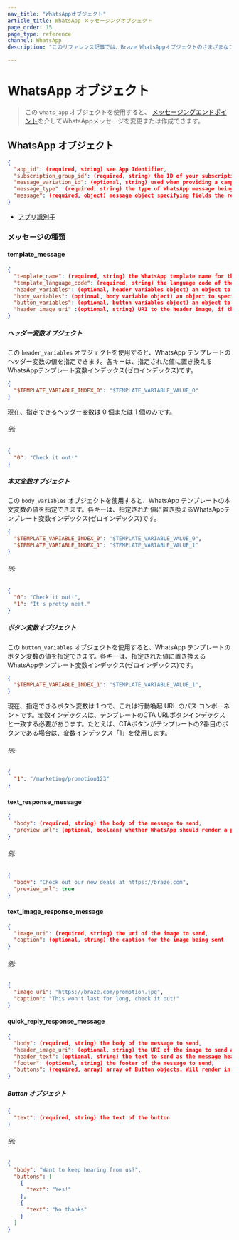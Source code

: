 ```yaml
---
nav_title: "WhatsAppオブジェクト"
article_title: WhatsApp メッセージングオブジェクト
page_order: 15
page_type: reference
channel: WhatsApp
description: "このリファレンス記事では、Braze WhatsAppオブジェクトのさまざまなコンポーネントについて説明します。"

---
```


# WhatsApp オブジェクト

> この `whats_app` オブジェクトを使用すると、 [メッセージングエンドポイント]({{site.baseurl}}/api/endpoints/messaging)を介してWhatsAppメッセージを変更または作成できます。

## WhatsApp オブジェクト

```json
{
  "app_id": (required, string) see App Identifier,
  "subscription_group_id": (required, string) the ID of your subscription group,
  "message_variation_id": (optional, string) used when providing a campaign_id to specify which message variation this message should be tracked under,
  "message_type": (required, string) the type of WhatsApp message being sent under the `message` key (template_message | text_response_message | text_image_response_message | quick_reply_response_message),
  "message": (required, object) message object specifying fields the required fields based on the specified message_type. See Message Types for field specifications.
}
```

- [アプリ識別子]({{site.baseurl}}/api/identifier_types/)

### メッセージの種類

#### template\_message

```json
{
  "template_name": (required, string) the WhatsApp template name for the message,
  "template_language_code": (required, string) the language code of the WhatsApp template for the message,
  "header_variables": (optional, header variables object) an object to specify header variable values for specified template_name, required if the header has variables; see object specification below,
  "body_variables": (optional, body variable object) an object to specify body variable values for specified template_name, required if the body has variables; see object specification below,
  "button_variables": (optional, button variables object) an object to specify button variable values for specified template_name, required if buttons have variables; see object specification below,
  "header_image_uri" :(optional, string) URI to the header image, if the header is of type IMAGE in specified template_name
}
```

##### ヘッダー変数オブジェクト

この `header_variables` オブジェクトを使用すると、WhatsApp テンプレートのヘッダー変数の値を指定できます。各キーは、指定された値に置き換えるWhatsAppテンプレート変数インデックス(ゼロインデックス)です。

```json
{
  "$TEMPLATE_VARIABLE_INDEX_0": "$TEMPLATE_VARIABLE_VALUE_0"
}
```
現在、指定できるヘッダー変数は 0 個または 1 個のみです。


###### 例:

```json
{
  "0": "Check it out!"
}
```

##### 本文変数オブジェクト

この `body_variables` オブジェクトを使用すると、WhatsApp テンプレートの本文変数の値を指定できます。各キーは、指定された値に置き換えるWhatsAppテンプレート変数インデックス(ゼロインデックス)です。
```json
{
  "$TEMPLATE_VARIABLE_INDEX_0": "$TEMPLATE_VARIABLE_VALUE_0",
  "$TEMPLATE_VARIABLE_INDEX_1": "$TEMPLATE_VARIABLE_VALUE_1"
}
```

###### 例:

```json
{
  "0": "Check it out!",
  "1": "It's pretty neat."
}
```

##### ボタン変数オブジェクト

この `button_variables` オブジェクトを使用すると、WhatsApp テンプレートのボタン変数の値を指定できます。各キーは、指定された値に置き換えるWhatsAppテンプレート変数インデックス(ゼロインデックス)です。

```json
{
  "$TEMPLATE_VARIABLE_INDEX_1": "$TEMPLATE_VARIABLE_VALUE_1",
}
```

現在、指定できるボタン変数は 1 つで、これは行動喚起 URL のパス コンポーネントです。変数インデックスは、テンプレートのCTA URLボタンインデックスと一致する必要があります。たとえば、CTAボタンがテンプレートの2番目のボタンである場合は、変数インデックス「1」を使用します。

###### 例:

```json
{
  "1": "/marketing/promotion123"
}
```

#### text\_response\_message

```json
{
  "body": (required, string) the body of the message to send,
  "preview_url": (optional, boolean) whether WhatsApp should render a preview of links included in body
}
```

###### 例:

```json
{
  "body": "Check out our new deals at https://braze.com",
  "preview_url": true
}
```

#### text\_image\_response\_message

```json
{
  "image_uri": (required, string) the uri of the image to send,
  "caption": (optional, string) the caption for the image being sent
}
```

###### 例:

```json
{
  "image_uri": "https://braze.com/promotion.jpg",
  "caption": "This won't last for long, check it out!"
}
```

#### quick\_reply\_response\_message

```json
{
  "body": (required, string) the body of the message to send,
  "header_image_uri": (optional, string) the URI of the image to send as the message header (only valid if header_text not present),
  "header_text": (optional, string) the text to send as the message header (only valid if header_image_uri not present),
  "footer": (optional, string) the footer of the message to send,
  "buttons": (required, array) array of Button objects. Will render in message based on order in array.
}
```

##### Button オブジェクト

```json
{
  "text": (required, string) the text of the button
}
```

###### 例:

```json
{
  "body": "Want to keep hearing from us?",
  "buttons": [
    {
      "text": "Yes!"
    },
    {
      "text": "No thanks"
    }
  ]
}
```
